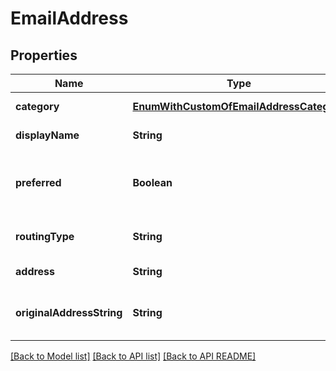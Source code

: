 
# EmailAddress
## Properties
Name | Type | Description | Notes
------------ | ------------- | ------------- | -------------
**category** | [**EnumWithCustomOfEmailAddressCategory**](EnumWithCustomOfEmailAddressCategory.md) | Address category.              |  [optional]
**displayName** | **String** | Display name.              |  [optional]
**preferred** | **Boolean** | Defines whether email address is preferred.              | 
**routingType** | **String** | A routing type for an email.              |  [optional]
**address** | **String** | Email address.              |  [optional]
**originalAddressString** | **String** | The original e-mail address string              |  [optional]




[[Back to Model list]](README.md#documentation-for-models) [[Back to API list]](README.md#documentation-for-api-endpoints) [[Back to API README]](README.md)

